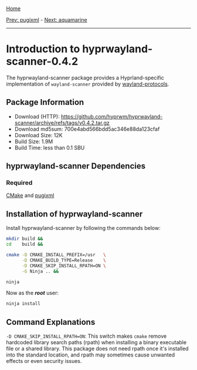 [Home](../)

[Prev: pugixml](./6-pugixml.md) - [Next: aquamarine](./8-aquamarine.md)

***

# Introduction to hyprwayland-scanner-0.4.2
The hyprwayland-scanner package provides a Hyprland-specific implementation of
`wayland-scanner` provided by
[wayland-protocols](https://linuxfromscratch.org/blfs/view/svn/general/wayland-protocols.html).

## Package Information
- Download (HTTP): https://github.com/hyprwm/hyprwayland-scanner/archive/refs/tags/v0.4.2.tar.gz
- Download md5sum: 700e4abd566bdd5ac346e88da123cfaf
- Download Size: 12K
- Build Size: 1.9M
- Build Time: less than 0.1 SBU

## hyprwayland-scanner Dependencies
### Required
  [CMake](https://linuxfromscratch.org/blfs/view/svn/general/cmake.html) and
  [pugixml](./6-pugixml.md)

## Installation of hyprwayland-scanner
Install hyprwayland-scanner by following the commands below:
```Bash
mkdir build &&
cd    build &&

cmake -D CMAKE_INSTALL_PREFIX=/usr   \
      -D CMAKE_BUILD_TYPE=Release    \
      -D CMAKE_SKIP_INSTALL_RPATH=ON \
      -G Ninja .. &&

ninja
```

Now as the ***root*** user:
```Bash
ninja install
```

## Command Explanations
  `-D CMAKE_SKIP_INSTALL_RPATH=ON`: This switch makes `cmake` remove hardcoded
  library search paths (rpath) when installing a binary executable file or a
  shared library. This package does not need rpath once it's installed into the
  standard location, and rpath may sometimes cause unwanted effects or even
  security issues.
